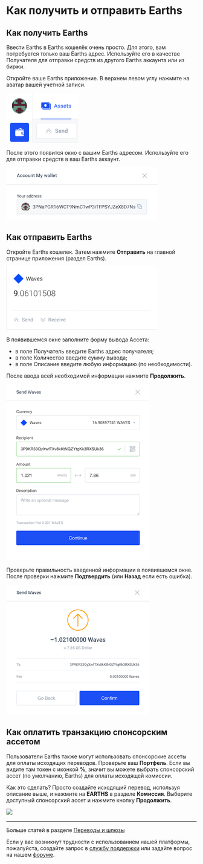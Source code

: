 # Как получить и отправить Earths

## Как получить Earths

Ввести Earths в Earths кошелёк очень просто.
Для этого, вам потребуется только ваш Earths адрес. Используйте его в качестве Получателя для отправки средств из другого Earths аккаунта или из биржи.

Откройте ваше Earths приложение. В верхнем левом углу нажмите на аватар вашей учетной записи.

![](/_assets/earths_transfers_04.png)

После этого появится окно с вашим Earths адресом. Используйте его для отправки средств в ваш Earths аккаунт.

![](/_assets/earths_transfers_05.png)

## Как отправить Earths

Откройте Earths кошелек.
Затем нажмите **Отправить** на главной странице приложения (раздел Earths).

![](/_assets/earths_transfers_01.png)

В появившемся окне заполните форму вывода Ассета:

- в поле Получатель введите Earths адрес получателя;
- в поле Количество введите сумму вывода;
- в поле Описание введите любую информацию (по необходимости).

После ввода всей необходимой информации нажмите **Продолжить**.

![](/_assets/earths_transfers_02.png)

Проверьте правильность введенной информации в появившемся окне.
После проверки нажмите **Подтвердить** (или **Назад** если есть ошибка).

![](/_assets/earths_transfers_03.png)

## Как оплатить транзакцию спонсорским ассетом

Пользователи Earths также могут использовать спонсорские ассеты для оплаты исходящих переводов. Проверьте ваш **Портфель**. Если вы видите там токен с иконкой **%**, значит вы можете выбрать спонсорский ассет (по умолчанию, Earths) для оплаты исходящей комиссии.

Как это сделать? Просто создайте исходящий перевод, используя описание выше, и нажмите на **EARTHS** в разделе **Комиссия**.
Выберите доступный спонсорский ассет и нажмите кнопку **Продолжить**.

![](/_assets/transaction_fee.png)

___

Больше статей в разделе [Переводы и шлюзы](/earths-client/wallet-management.md)

Если у вас возникнут трудности с использованием нашей платформы, пожалуйста, создайте запрос в [службу поддержки](https://support.earths.ga/) или задайте вопрос на нашем [форуме](https://forum.earths.ga/).
